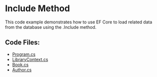 # Include Method

This code example demonstrates how to use EF Core to load related data from the database using the .Include method.

## Code Files:
- [Program.cs](Program.cs)
- [LibraryContext.cs](../shared/LibraryContext.cs)
- [Book.cs](../shared/Book.cs)
- [Author.cs](../shared/Author.cs)